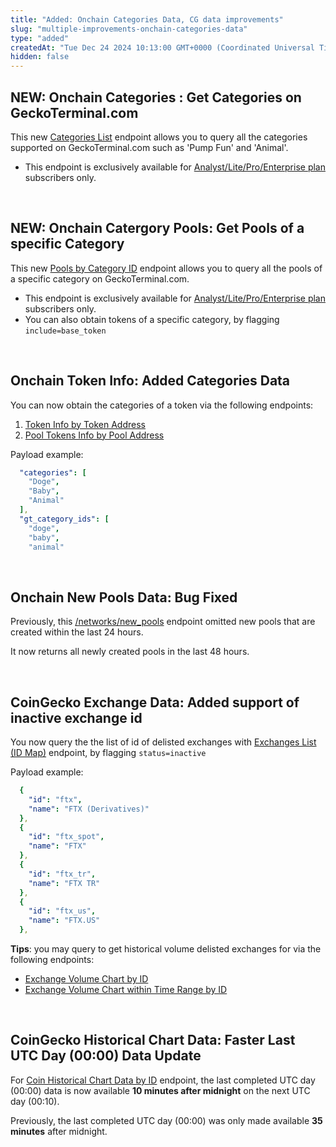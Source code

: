 ```yaml
---
title: "Added: Onchain Categories Data, CG data improvements"
slug: "multiple-improvements-onchain-categories-data"
type: "added"
createdAt: "Tue Dec 24 2024 10:13:00 GMT+0000 (Coordinated Universal Time)"
hidden: false
---
```

## NEW: Onchain Categories : Get Categories on GeckoTerminal.com

This new [Categories List](https://docs.coingecko.com/reference/categories-list) endpoint allows you to query all the categories supported on GeckoTerminal.com such as 'Pump Fun' and 'Animal'.  

- This endpoint is exclusively available for [Analyst/Lite/Pro/Enterprise plan](https://www.coingecko.com/en/api/pricing) subscribers only. 

<br />

## NEW: Onchain Catergory Pools: Get Pools of a specific Category

This new [Pools by Category ID](https://docs.coingecko.com/reference/pools-category) endpoint allows you to query all the pools of a specific category on GeckoTerminal.com.

- This endpoint is exclusively available for [Analyst/Lite/Pro/Enterprise plan](https://www.coingecko.com/en/api/pricing) subscribers only.
- You can also obtain tokens of a specific category, by flagging `include=base_token` 

<br />

## Onchain Token Info: Added Categories Data

You can now obtain the categories of a token via the following endpoints: 

1. [Token Info by Token Address](https://docs.coingecko.com/reference/token-info-contract-address)
2. [Pool Tokens Info by Pool Address](https://docs.coingecko.com/reference/pool-token-info-contract-address)

Payload example:

```yaml json
  "categories": [
    "Doge",
    "Baby",
    "Animal"
  ],
  "gt_category_ids": [
    "doge",
    "baby",
    "animal"
```

<br />

## Onchain New Pools Data: Bug Fixed

Previously, this [/networks/new_pools](https://docs.coingecko.com/reference/latest-pools-network) endpoint omitted new pools that are created within the last 24 hours. 

It now returns all newly created pools in the last 48 hours. 

<br />

## CoinGecko Exchange Data: Added support of inactive exchange id

You now query the the list of id of delisted exchanges with [Exchanges List (ID Map)](https://docs.coingecko.com/reference/exchanges-list) endpoint, by flagging `status=inactive `

Payload example:

```yaml json
  {
    "id": "ftx",
    "name": "FTX (Derivatives)"
  },
  {
    "id": "ftx_spot",
    "name": "FTX"
  },
  {
    "id": "ftx_tr",
    "name": "FTX TR"
  },
  {
    "id": "ftx_us",
    "name": "FTX.US"
  },
```

**Tips**: you may query to get historical volume delisted exchanges for via the following endpoints:

-  [Exchange Volume Chart by ID](https://docs.coingecko.com/reference/exchanges-id-volume-chart) 
- [Exchange Volume Chart within Time Range by ID](https://docs.coingecko.com/reference/exchanges-id-volume-chart-range)

<br />

## CoinGecko Historical Chart Data: Faster Last UTC Day (00:00) Data Update

For [Coin Historical Chart Data by ID](https://docs.coingecko.com/reference/coins-id-market-chart) endpoint, the last completed UTC day (00:00) data is now available **10 minutes after midnight** on the next UTC day (00:10).

Previously, the last completed UTC day (00:00) was only made available **35 minutes** after midnight.